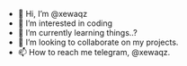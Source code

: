 - 👋 Hi, I’m @xewaqz
- 👀 I’m interested in coding
- 🌱 I’m currently learning things..?
- 💞️ I’m looking to collaborate on my projects.
- 📫 How to reach me telegram, @xewaqz.
